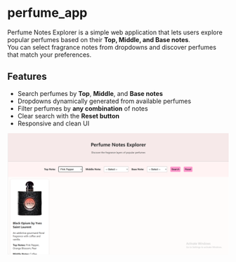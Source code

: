 # perfume_app
Perfume Notes Explorer is a simple web application that lets users explore popular perfumes based on their **Top, Middle, and Base notes**.  
You can select fragrance notes from dropdowns and discover perfumes that match your preferences.


## Features

- Search perfumes by **Top**, **Middle**, and **Base notes**
- Dropdowns dynamically generated from available perfumes
- Filter perfumes by **any combination** of notes
- Clear search with the **Reset button**
- Responsive and clean UI

![App Screenshot](Screenshot.png)

